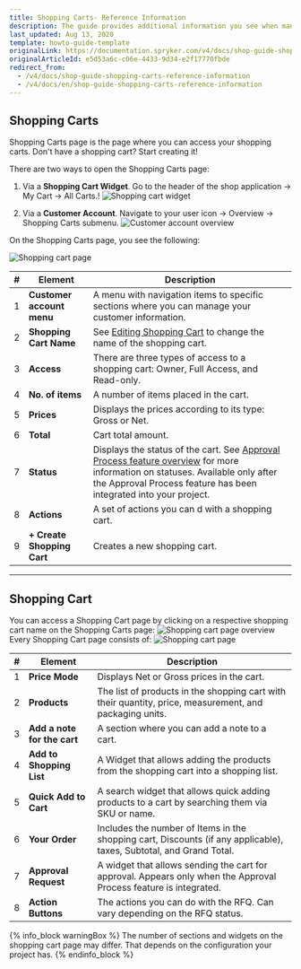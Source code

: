 ```yaml
---
title: Shopping Carts- Reference Information
description: The guide provides additional information you see when managing shopping carts in the storefront.
last_updated: Aug 13, 2020
template: howto-guide-template
originalLink: https://documentation.spryker.com/v4/docs/shop-guide-shopping-carts-reference-information
originalArticleId: e5d53a6c-c06e-4433-9d34-e2f17770fbde
redirect_from:
  - /v4/docs/shop-guide-shopping-carts-reference-information
  - /v4/docs/en/shop-guide-shopping-carts-reference-information
---
```


## Shopping Carts

Shopping Carts page is the page where you can access your shopping carts. Don't have a shopping cart? Start creating it!

There are two ways to open the Shopping Carts page:

1. Via a **Shopping Cart Widget**. Go to the header of the shop application → My Cart → All Carts.!
![Shopping cart widget](https://spryker.s3.eu-central-1.amazonaws.com/docs/User+Guides/Shop+User+Guides/Shopping+Carts/Shopping+Carts+-+Reference+Information/shopping-carts-widget.png)

2. Via a **Customer Account**. Navigate to your user icon → Overview → Shopping Carts submenu.
![Customer account overview](https://spryker.s3.eu-central-1.amazonaws.com/docs/User+Guides/Shop+User+Guides/Shopping+Carts/Shopping+Carts+-+Reference+Information/customer-account-overview.png)

On the Shopping Carts page, you see the following:

![Shopping cart page](https://spryker.s3.eu-central-1.amazonaws.com/docs/User+Guides/Shop+User+Guides/Shopping+Carts/Shopping+Carts+-+Reference+Information/shopping-carts-page.png)

| # | Element | Description |
|---|---|---|
| 1 | **Customer account menu** | A menu with navigation items to specific sections where you can manage your customer information. |
| 2 | **Shopping Cart Name** | See [Editing Shopping Cart](/docs/scos/user/shop-user-guides/{{page.version}}/shop-guide-shopping-carts/shop-guide-managing-shopping-carts.html#editing-a-shopping-cart) to change the name of the shopping cart. |
| 3 | **Access** | There are three types of access to a shopping cart: Owner, Full Access, and Read-only. |
| 4 | **No. of items** | A number of items placed in the cart. |
| 5 | **Prices** | Displays the prices according to its type: Gross or Net. |
| 6 | **Total** | Cart total amount. |
| 7 | **Status** | Displays the status of the cart. See [Approval Process feature overview](/docs/scos/user/features/{{page.version}}/quotation-process-feature-overview.html) for more information on statuses. Available only after the Approval Process feature has been integrated into your project. |
| 8 | **Actions** | A set of actions you can d with a shopping cart. |
| 9 |  **+ Create Shopping Cart** | Creates a new shopping cart. |
***
## Shopping Cart

You can access a Shopping Cart page by clicking on a respective shopping cart name on the Shopping Carts page:
![Shopping cart page overview](https://spryker.s3.eu-central-1.amazonaws.com/docs/User+Guides/Shop+User+Guides/Shopping+Carts/Shopping+Carts+-+Reference+Information/shopping-cart-page-overview.png)
Every Shopping Cart page consists of:
![Shopping cart page](https://spryker.s3.eu-central-1.amazonaws.com/docs/User+Guides/Shop+User+Guides/Shopping+Carts/Shopping+Carts+-+Reference+Information/shopping-cart-page.png)

| # | Element | Description |
|---|---|---|
| 1 | **Price Mode** | Displays Net or Gross prices in the cart. |
| 2 | **Products** | The list of products in the shopping cart with their quantity, price, measurement, and packaging units. |
| 3 | **Add a note for the cart** | A section where you can add a note to a cart. |
| 4 | **Add to Shopping List** | A Widget that allows adding the products from the shopping cart into a shopping list. |
| 5 | **Quick Add to Cart** | A search widget that allows quick adding products to a cart by searching them via SKU or name. |
| 6 | **Your Order** | Includes the number of Items in the shopping cart, Discounts (if any applicable), taxes, Subtotal, and Grand Total. |
| 7 | **Approval Request** | A widget that allows sending the cart for approval. Appears only when the Approval Process feature is integrated. |
| 8 | **Action Buttons** | The actions you can do with the RFQ. Can vary depending on the RFQ status. |

{% info_block warningBox %}
The number of sections and widgets on the shopping cart page may differ. That depends on the configuration your project has.
{% endinfo_block %}

<!-- Last review date: Aug 01, 2019 by Oksana Karasyova  -->
